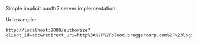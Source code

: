 Simple implicit oauth2 server implementation.

Url example:
``` 
http://localhost:8088/authorize?client_id=abc&redirect_uri=http%3A%2F%2Fblood.bruggercorp.com%2F%23login&response_type=token
```
